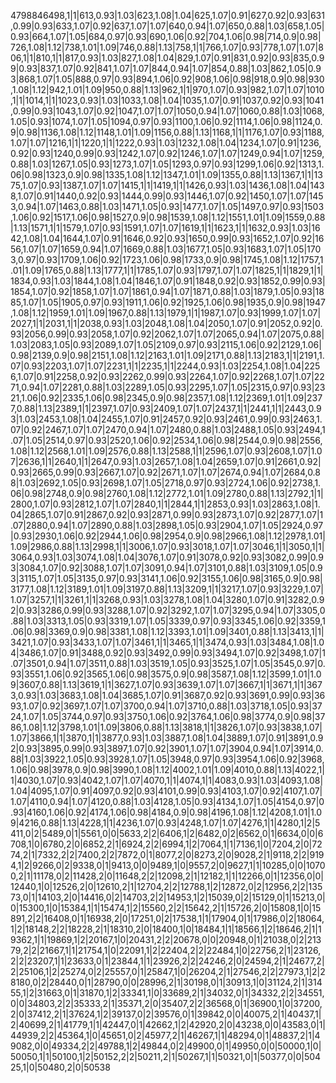 4798846498,1|1|613,0.93|1.03|623,1.08|1.04|625,1.07|0.91|627,0.92|0.93|631,0.99|0.93|633,1.07|0.92|637,1.07|1.07|640,0.94|1.07|650,0.88|1.03|658,1.05|0.93|664,1.07|1.05|684,0.97|0.93|690,1.06|0.92|704,1.06|0.98|714,0.9|0.98|726,1.08|1.12|738,1.01|1.09|746,0.88|1.13|758,1|1|766,1.07|0.93|778,1.07|1.07|806,1|1|810,1|1|817,0.93|1.03|827,1.08|1.04|829,1.07|0.91|831,0.92|0.93|835,0.99|0.93|837,1.07|0.92|841,1.07|1.07|844,0.94|1.07|854,0.88|1.03|862,1.05|0.93|868,1.07|1.05|888,0.97|0.93|894,1.06|0.92|908,1.06|0.98|918,0.9|0.98|930,1.08|1.12|942,1.01|1.09|950,0.88|1.13|962,1|1|970,1.07|0.93|982,1.07|1.07|1010,1|1|1014,1|1|1023,0.93|1.03|1033,1.08|1.04|1035,1.07|0.91|1037,0.92|0.93|1041,0.99|0.93|1043,1.07|0.92|1047,1.07|1.07|1050,0.94|1.07|1060,0.88|1.03|1068,1.05|0.93|1074,1.07|1.05|1094,0.97|0.93|1100,1.06|0.92|1114,1.06|0.98|1124,0.9|0.98|1136,1.08|1.12|1148,1.01|1.09|1156,0.88|1.13|1168,1|1|1176,1.07|0.93|1188,1.07|1.07|1216,1|1|1220,1|1|1222,0.93|1.03|1232,1.08|1.04|1234,1.07|0.91|1236,0.92|0.93|1240,0.99|0.93|1242,1.07|0.92|1246,1.07|1.07|1249,0.94|1.07|1259,0.88|1.03|1267,1.05|0.93|1273,1.07|1.05|1293,0.97|0.93|1299,1.06|0.92|1313,1.06|0.98|1323,0.9|0.98|1335,1.08|1.12|1347,1.01|1.09|1355,0.88|1.13|1367,1|1|1375,1.07|0.93|1387,1.07|1.07|1415,1|1|1419,1|1|1426,0.93|1.03|1436,1.08|1.04|1438,1.07|0.91|1440,0.92|0.93|1444,0.99|0.93|1446,1.07|0.92|1450,1.07|1.07|1453,0.94|1.07|1463,0.88|1.03|1471,1.05|0.93|1477,1.07|1.05|1497,0.97|0.93|1503,1.06|0.92|1517,1.06|0.98|1527,0.9|0.98|1539,1.08|1.12|1551,1.01|1.09|1559,0.88|1.13|1571,1|1|1579,1.07|0.93|1591,1.07|1.07|1619,1|1|1623,1|1|1632,0.93|1.03|1642,1.08|1.04|1644,1.07|0.91|1646,0.92|0.93|1650,0.99|0.93|1652,1.07|0.92|1656,1.07|1.07|1659,0.94|1.07|1669,0.88|1.03|1677,1.05|0.93|1683,1.07|1.05|1703,0.97|0.93|1709,1.06|0.92|1723,1.06|0.98|1733,0.9|0.98|1745,1.08|1.12|1757,1.01|1.09|1765,0.88|1.13|1777,1|1|1785,1.07|0.93|1797,1.07|1.07|1825,1|1|1829,1|1|1834,0.93|1.03|1844,1.08|1.04|1846,1.07|0.91|1848,0.92|0.93|1852,0.99|0.93|1854,1.07|0.92|1858,1.07|1.07|1861,0.94|1.07|1871,0.88|1.03|1879,1.05|0.93|1885,1.07|1.05|1905,0.97|0.93|1911,1.06|0.92|1925,1.06|0.98|1935,0.9|0.98|1947,1.08|1.12|1959,1.01|1.09|1967,0.88|1.13|1979,1|1|1987,1.07|0.93|1999,1.07|1.07|2027,1|1|2031,1|1|2038,0.93|1.03|2048,1.08|1.04|2050,1.07|0.91|2052,0.92|0.93|2056,0.99|0.93|2058,1.07|0.92|2062,1.07|1.07|2065,0.94|1.07|2075,0.88|1.03|2083,1.05|0.93|2089,1.07|1.05|2109,0.97|0.93|2115,1.06|0.92|2129,1.06|0.98|2139,0.9|0.98|2151,1.08|1.12|2163,1.01|1.09|2171,0.88|1.13|2183,1|1|2191,1.07|0.93|2203,1.07|1.07|2231,1|1|2235,1|1|2244,0.93|1.03|2254,1.08|1.04|2256,1.07|0.91|2258,0.92|0.93|2262,0.99|0.93|2264,1.07|0.92|2268,1.07|1.07|2271,0.94|1.07|2281,0.88|1.03|2289,1.05|0.93|2295,1.07|1.05|2315,0.97|0.93|2321,1.06|0.92|2335,1.06|0.98|2345,0.9|0.98|2357,1.08|1.12|2369,1.01|1.09|2377,0.88|1.13|2389,1|1|2397,1.07|0.93|2409,1.07|1.07|2437,1|1|2441,1|1|2443,0.93|1.03|2453,1.08|1.04|2455,1.07|0.91|2457,0.92|0.93|2461,0.99|0.93|2463,1.07|0.92|2467,1.07|1.07|2470,0.94|1.07|2480,0.88|1.03|2488,1.05|0.93|2494,1.07|1.05|2514,0.97|0.93|2520,1.06|0.92|2534,1.06|0.98|2544,0.9|0.98|2556,1.08|1.12|2568,1.01|1.09|2576,0.88|1.13|2588,1|1|2596,1.07|0.93|2608,1.07|1.07|2636,1|1|2640,1|1|2647,0.93|1.03|2657,1.08|1.04|2659,1.07|0.91|2661,0.92|0.93|2665,0.99|0.93|2667,1.07|0.92|2671,1.07|1.07|2674,0.94|1.07|2684,0.88|1.03|2692,1.05|0.93|2698,1.07|1.05|2718,0.97|0.93|2724,1.06|0.92|2738,1.06|0.98|2748,0.9|0.98|2760,1.08|1.12|2772,1.01|1.09|2780,0.88|1.13|2792,1|1|2800,1.07|0.93|2812,1.07|1.07|2840,1|1|2844,1|1|2853,0.93|1.03|2863,1.08|1.04|2865,1.07|0.91|2867,0.92|0.93|2871,0.99|0.93|2873,1.07|0.92|2877,1.07|1.07|2880,0.94|1.07|2890,0.88|1.03|2898,1.05|0.93|2904,1.07|1.05|2924,0.97|0.93|2930,1.06|0.92|2944,1.06|0.98|2954,0.9|0.98|2966,1.08|1.12|2978,1.01|1.09|2986,0.88|1.13|2998,1|1|3006,1.07|0.93|3018,1.07|1.07|3046,1|1|3050,1|1|3064,0.93|1.03|3074,1.08|1.04|3076,1.07|0.91|3078,0.92|0.93|3082,0.99|0.93|3084,1.07|0.92|3088,1.07|1.07|3091,0.94|1.07|3101,0.88|1.03|3109,1.05|0.93|3115,1.07|1.05|3135,0.97|0.93|3141,1.06|0.92|3155,1.06|0.98|3165,0.9|0.98|3177,1.08|1.12|3189,1.01|1.09|3197,0.88|1.13|3209,1|1|3217,1.07|0.93|3229,1.07|1.07|3257,1|1|3261,1|1|3268,0.93|1.03|3278,1.08|1.04|3280,1.07|0.91|3282,0.92|0.93|3286,0.99|0.93|3288,1.07|0.92|3292,1.07|1.07|3295,0.94|1.07|3305,0.88|1.03|3313,1.05|0.93|3319,1.07|1.05|3339,0.97|0.93|3345,1.06|0.92|3359,1.06|0.98|3369,0.9|0.98|3381,1.08|1.12|3393,1.01|1.09|3401,0.88|1.13|3413,1|1|3421,1.07|0.93|3433,1.07|1.07|3461,1|1|3465,1|1|3474,0.93|1.03|3484,1.08|1.04|3486,1.07|0.91|3488,0.92|0.93|3492,0.99|0.93|3494,1.07|0.92|3498,1.07|1.07|3501,0.94|1.07|3511,0.88|1.03|3519,1.05|0.93|3525,1.07|1.05|3545,0.97|0.93|3551,1.06|0.92|3565,1.06|0.98|3575,0.9|0.98|3587,1.08|1.12|3599,1.01|1.09|3607,0.88|1.13|3619,1|1|3627,1.07|0.93|3639,1.07|1.07|3667,1|1|3671,1|1|3673,0.93|1.03|3683,1.08|1.04|3685,1.07|0.91|3687,0.92|0.93|3691,0.99|0.93|3693,1.07|0.92|3697,1.07|1.07|3700,0.94|1.07|3710,0.88|1.03|3718,1.05|0.93|3724,1.07|1.05|3744,0.97|0.93|3750,1.06|0.92|3764,1.06|0.98|3774,0.9|0.98|3786,1.08|1.12|3798,1.01|1.09|3806,0.88|1.13|3818,1|1|3826,1.07|0.93|3838,1.07|1.07|3866,1|1|3870,1|1|3877,0.93|1.03|3887,1.08|1.04|3889,1.07|0.91|3891,0.92|0.93|3895,0.99|0.93|3897,1.07|0.92|3901,1.07|1.07|3904,0.94|1.07|3914,0.88|1.03|3922,1.05|0.93|3928,1.07|1.05|3948,0.97|0.93|3954,1.06|0.92|3968,1.06|0.98|3978,0.9|0.98|3990,1.08|1.12|4002,1.01|1.09|4010,0.88|1.13|4022,1|1|4030,1.07|0.93|4042,1.07|1.07|4070,1|1|4074,1|1|4083,0.93|1.03|4093,1.08|1.04|4095,1.07|0.91|4097,0.92|0.93|4101,0.99|0.93|4103,1.07|0.92|4107,1.07|1.07|4110,0.94|1.07|4120,0.88|1.03|4128,1.05|0.93|4134,1.07|1.05|4154,0.97|0.93|4160,1.06|0.92|4174,1.06|0.98|4184,0.9|0.98|4196,1.08|1.12|4208,1.01|1.09|4216,0.88|1.13|4228,1|1|4236,1.07|0.93|4248,1.07|1.07|4276,1|1|4280,1|2|5411,0|2|5489,0|1|5561,0|0|5633,2|2|6406,1|2|6482,0|2|6562,0|1|6634,0|0|6708,1|0|6780,2|0|6852,2|1|6924,2|2|6994,1|2|7064,1|1|7136,1|0|7204,2|0|7274,2|1|7332,2|2|7400,2|2|7872,0|1|8077,2|0|8273,2|0|9028,2|1|9118,2|2|9194,1|2|9266,0|2|9338,0|1|9413,0|0|9489,1|0|9557,2|0|9627,1|1|10285,0|0|10700,2|1|11178,0|2|11428,2|0|11648,2|2|12098,2|1|12182,1|1|12266,0|1|12356,0|0|12440,1|0|12526,2|0|12610,2|1|12704,2|2|12788,1|2|12872,0|2|12956,2|2|13573,0|1|14103,2|0|14416,0|2|14703,2|2|14953,1|2|15039,0|2|15129,0|1|15213,0|0|15300,1|0|15384,1|1|15474,1|2|15560,2|2|15642,2|1|15726,2|0|15808,1|0|15891,2|2|16408,0|1|16938,2|0|17251,0|2|17538,1|1|17904,0|1|17986,0|2|18064,1|2|18148,2|2|18228,2|1|18310,2|0|18400,1|0|18484,1|1|18566,1|2|18646,2|1|19362,1|1|19869,1|2|20167,1|0|20431,2|2|20678,0|0|20948,0|1|21038,0|2|21379,2|2|21667,1|1|21754,1|0|22091,1|2|22404,2|2|22484,1|0|22756,2|1|23126,2|2|23207,1|1|23633,0|1|23844,1|1|23926,2|2|24246,2|0|24594,2|1|24677,2|2|25106,1|2|25274,0|2|25557,0|1|25847,1|0|26204,2|1|27546,2|2|27973,1|2|28180,0|2|28440,0|1|28790,0|0|28996,2|1|30198,0|1|30913,1|0|31124,2|1|31455,1|2|31663,0|1|31870,1|2|33341,1|0|33689,2|1|34032,0|1|34332,2|2|34551,0|0|34803,2|2|35333,2|1|35371,2|0|35407,2|2|36568,0|1|36900,1|0|37200,2|0|37412,2|1|37624,1|2|39137,0|2|39576,0|1|39842,0|0|40075,2|1|40437,1|2|40699,2|1|41779,1|1|42447,0|1|42662,1|2|42920,2|0|43238,0|0|43583,0|1|44939,2|2|45364,1|0|45651,0|2|45977,2|1|46267,1|1|48294,0|1|48837,2|1|49082,0|0|49334,2|2|49788,1|2|49844,0|2|49900,0|1|49950,0|0|50000,1|0|50050,1|1|50100,1|2|50152,2|2|50211,2|1|50267,1|1|50321,0|1|50377,0|0|50425,1|0|50480,2|0|50538
